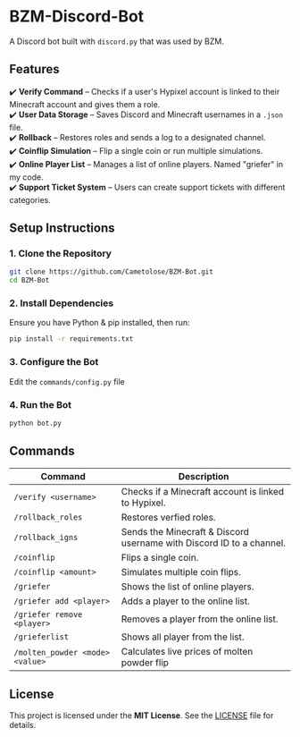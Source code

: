 # BZM-Discord-Bot

A Discord bot built with `discord.py` that was used by BZM.

## **Features**
✔️ **Verify Command** – Checks if a user's Hypixel account is linked to their Minecraft account and gives them a role.  
✔️ **User Data Storage** – Saves Discord and Minecraft usernames in a `.json` file.  
✔️ **Rollback** – Restores roles and sends a log to a designated channel.  
✔️ **Coinflip Simulation** – Flip a single coin or run multiple simulations.  
✔️ **Online Player List** – Manages a list of online players. Named "griefer" in my code.  
✔️ **Support Ticket System** – Users can create support tickets with different categories.  

## **Setup Instructions**

### **1. Clone the Repository**
```sh
git clone https://github.com/Cametolose/BZM-Bot.git
cd BZM-Bot
```

### **2. Install Dependencies**
Ensure you have Python & pip installed, then run:  
```sh
pip install -r requirements.txt
```

### **3. Configure the Bot**
Edit the `commands/config.py` file  

### **4. Run the Bot**
```sh
python bot.py
```

## **Commands**
| Command | Description |
|---------|-------------|
| `/verify <username>` | Checks if a Minecraft account is linked to Hypixel. |
| `/rollback_roles` | Restores verfied roles. |
| `/rollback_igns` | Sends the Minecraft & Discord username with Discord ID to a channel. |
| `/coinflip` | Flips a single coin. |
| `/coinflip <amount>` | Simulates multiple coin flips. |
| `/griefer` | Shows the list of online players. |
| `/griefer add <player>` | Adds a player to the online list. |
| `/griefer remove <player>` | Removes a player from the online list. |
| `/grieferlist` | Shows all player from the list. |
| `/molten_powder <mode> <value>` | Calculates live prices of molten powder flip |

## **License**
This project is licensed under the **MIT License**. See the [LICENSE](LICENSE) file for details.  
